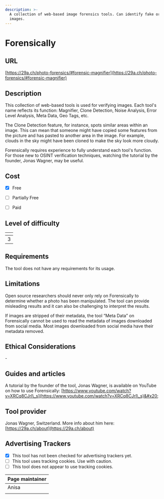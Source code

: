 ```yaml
---
description: >-
  A collection of web-based image forensics tools. Can identify fake or doctored
  images.
---
```


# Forensically

## URL

[https://29a.ch/photo-forensics/#forensic-magnifier](https://29a.ch/photo-forensics/#forensic-magnifier)

## Description

This collection of web-based tools is used for verifying images. Each tool's name reflects its function: Magnifier, Clone Detection, Noise Analysis, Error Level Analysis, Meta Data, Geo Tags, etc.&#x20;

The Clone Detection feature, for instance, spots similar areas within an image. This can mean that someone might have copied some features from the picture and has pasted to another area in the image. For example, clouds in the sky might have been cloned to make the sky look more cloudy.

Forensically requires experience to fully understand each tool's function. For those new to OSINT verification techniques, watching the tutorial by the founder, Jonas Wagner, may be useful.

## Cost

* [x] Free
* [ ] Partially Free
* [ ] Paid



## Level of difficulty

<table><thead><tr><th data-type="rating" data-max="5"></th></tr></thead><tbody><tr><td>3</td></tr></tbody></table>

## Requirements

The tool does not have any requirements for its usage.

## Limitations

Open source researchers should never only rely on Forensically to determine whether a photo has been manipulated. The tool can provide misleading results and it can also be challenging to interpret the results.&#x20;

If images are stripped of their metadata, the tool “Meta Data” on Forensically cannot be used to read the metadata of images downloaded from social media. Most images downloaded from social media have their metadata removed.

## Ethical Considerations

\-

## Guides and articles

A tutorial by the founder of the tool, Jonas Wagner, is available on YouTube on how to use Forensically: [https://www.youtube.com/watch?v=XRCq8CJrI\_s](https://www.youtube.com/watch?v=XRCq8CJrI\_s)&#x20;

## Tool provider

Jonas Wagner, Switzerland. More info about him here: [https://29a.ch/about](https://29a.ch/about)

## Advertising Trackers

* [x] This tool has not been checked for advertising trackers yet.
* [ ] This tool uses tracking cookies. Use with caution.
* [ ] This tool does not appear to use tracking cookies.

| Page maintainer |
| --------------- |
| Anisa           |
|                 |
